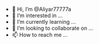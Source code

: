 - 👋 Hi, I’m @Aliyar77777a
- 👀 I’m interested in ...
- 🌱 I’m currently learning ...
- 💞️ I’m looking to collaborate on ...
- 📫 How to reach me ...

<!---
Aliyar77777a/Aliyar77777a is a ✨ special ✨ repository because its `README.md` (this file) appears on your GitHub profile.
You can click the Preview link to take a look at your changes.
--->
